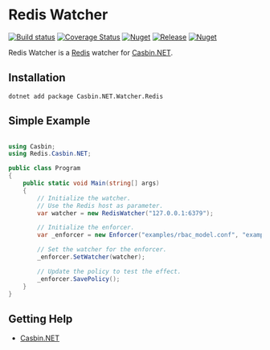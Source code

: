 # Redis Watcher

[![Build status](https://ci.appveyor.com/api/projects/status/wqq4to1ihyabhdmm?svg=true)](https://ci.appveyor.com/project/Sbou/casbin-net-redis-watcher)
[![Coverage Status](https://coveralls.io/repos/github/Sbou/Casbin.NET-Redis-Watcher/badge.svg?branch=master)](https://coveralls.io/github/Sbou/Casbin.NET-Redis-Watcher?branch=master)
[![Nuget](https://img.shields.io/nuget/v/Casbin.NET.Watcher.Redis.svg)](https://www.nuget.org/packages/Casbin.NET.Watcher.Redis/)
[![Release](https://img.shields.io/github/release/Sbou/Casbin.NET-Redis-Watcher.svg)](https://github.com/Sbou/Casbin.NET-Redis-Watcher/releases/latest)
[![Nuget](https://img.shields.io/nuget/dt/Casbin.NET.Watcher.Redis.svg)](https://www.nuget.org/packages/Casbin.NET.Watcher.Redis/)

Redis Watcher is a [Redis](http://redis.io) watcher for [Casbin.NET](https://github.com/casbin/Casbin.NET).

## Installation

    dotnet add package Casbin.NET.Watcher.Redis

## Simple Example

```csharp

using Casbin;
using Redis.Casbin.NET;

public class Program
{
    public static void Main(string[] args)
    {
        // Initialize the watcher.
        // Use the Redis host as parameter.
        var watcher = new RedisWatcher("127.0.0.1:6379");

        // Initialize the enforcer.
        var _enforcer = new Enforcer("examples/rbac_model.conf", "examples/rbac_policy.csv");

        // Set the watcher for the enforcer.
        _enforcer.SetWatcher(watcher);

        // Update the policy to test the effect.
        _enforcer.SavePolicy();
    }
}
```

## Getting Help

- [Casbin.NET](https://github.com/casbin/Casbin.NET)